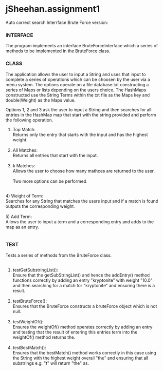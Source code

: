 # jSheehan.assignment1
Auto correct search Interrface Brute Force version:

<h3>INTERFACE</h3>
  The program implements an interface BruteForceInterface which a series of methods to be implemented in the 
BruteForce class.

<h3>CLASS</h3>
  The application allows the user to input a String and uses that input to complete a series of operations
which can be choosen by the user via a menu system. The options operate on a file database.txt constructing
a series of Maps or lists depending on the users choice. The HashMaps constructed use the String Terms within
the txt file as the Maps key and double(Weight) as the Maps value.

  Options 1, 2 and 3 ask the user to  input a String and then searches for all entries in the HashMap map that
start with the string provided and perform the following operation.</br>

  1)  Top Match:</br>
        Returns only the entry that starts with the input and has the highest weight.</br></br>
  2)  All Matches:</br>
        Returns all entries that start with the input.</br></br>
  3)  k Matches:</br>
        Allows the user to choose how many mathces are returned to the user.</br>
        </br>
  Two more options can be performed.</br>
  </br>
  4)  Weight of Term:</br>
        Searches for any String that matches the users input and if a match is found outputs the corresponding weight.</br></br>
  5)  Add Term:</br>
        Allows the user to input a term and a corresponding entry and adds to the map as an entry.</br></br>

<h3>TEST</h3>
  Tests a series of methods from the BruteForce class.</br></br>
  
  1)  testGetSubstringList():</br>
        Ensure that the getSubStringList() and hence the addEntry() method
        functions correctly by adding an entry "kryptonite" with weight "10.0"
        and then searching for a match for "kryptonite" and ensuring there is
        a result.</br></br>
  2)  testBruteForce():</br>
        Ensures that the BruteForce constructs a bruteForce object which
        is not null.</br></br>
  3)  testWeightOf():</br>
         Ensures the weightOf() method operates correctly by adding an entry
         and testing that the result of entering this entries term into the
         weightOf() method returns the. </br></br>
  4)  testBestMatch():</br>
         Ensures that the bestMatch() method works correctly in this case using
         the String with the highest weight overall "the" and ensuring that all
         substrings e.g. "t" will return "the" as.
   
  







